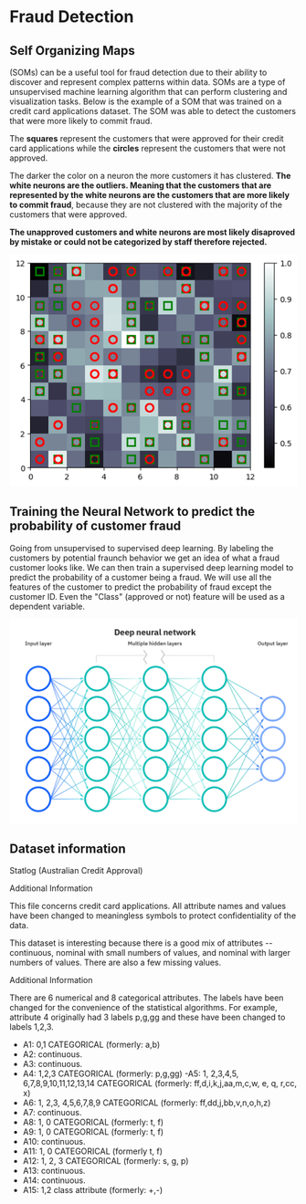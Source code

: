 # Fraud Detection

## Self Organizing Maps

(SOMs) can be a useful tool for fraud detection due to their ability to discover and represent complex patterns within data. SOMs are a type of unsupervised machine learning algorithm that can perform clustering and visualization tasks. Below is the example of a SOM that was trained on a credit card applications dataset. The SOM was able to detect the customers that were more likely to commit fraud. 

The **squares** represent the customers that were approved for their credit card applications while the **circles** represent the customers that were not approved. 

The darker the color on a neuron the more customers it has clustered. **The white neurons are the outliers. Meaning that the customers that are represented by the white neurons are the customers that are more likely to commit fraud**, because they are not clustered with the majority of the customers that were approved. 

**The unapproved customers and white neurons are most likely disaproved by mistake or could not be categorized by staff therefore rejected.**

![Alt text](output.png)

## Training the Neural Network to predict the probability of customer fraud

Going from unsupervised to supervised deep learning. By labeling the customers by potential fraunch behavior we get an idea of what a fraud customer looks like. We can then train a supervised deep learning model to predict the probability of a customer being a fraud. We will use all the features of the customer to predict the probability of fraud except the customer ID. Even the "Class" (approved or not) feature will be used as a dependent variable.

![Alt text](ICLH_Diagram_Batch_01_03-DeepNeuralNetwork-WHITEBG.webp)


## Dataset information

Statlog (Australian Credit Approval)

Additional Information

This file concerns credit card applications.  All attribute names and values have been changed to meaningless symbols to protect confidentiality of the data.
  
This dataset is interesting because there is a good mix of attributes -- continuous, nominal with small numbers of values, and nominal with larger numbers of values.  There are also a few missing values.

Additional Information

There are 6 numerical and 8 categorical attributes.  The labels have been changed for the convenience of the statistical algorithms.  For example, attribute 4 originally had 3 labels p,g,gg and these have been changed to labels 1,2,3.
                             
- A1: 0,1    CATEGORICAL (formerly: a,b)
- A2: continuous.
- A3: continuous.
- A4: 1,2,3    CATEGORICAL  (formerly: p,g,gg)
 -A5: 1, 2,3,4,5, 6,7,8,9,10,11,12,13,14    CATEGORICAL (formerly: ff,d,i,k,j,aa,m,c,w, e, q, r,cc, x)
- A6: 1, 2,3, 4,5,6,7,8,9    CATEGORICAL (formerly: ff,dd,j,bb,v,n,o,h,z)
- A7: continuous.
- A8: 1, 0    CATEGORICAL (formerly: t, f)
- A9: 1, 0	CATEGORICAL (formerly: t, f)
- A10:  continuous.
- A11:  1, 0	    CATEGORICAL (formerly t, f)
- A12:  1, 2, 3    CATEGORICAL (formerly: s, g, p) 
- A13:  continuous.
- A14:  continuous.
- A15:   1,2  class attribute (formerly: +,-) 